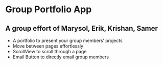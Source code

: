 # Group Portfolio App
## A group effort of Marysol, Erik, Krishan, Samer

* A portfolio to present your group members’ projects
* Move between pages effortlessly 
* ScrollView to scroll through a page
* Email Button to directly email group members

